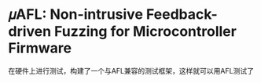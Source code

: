 # 𝜇AFL: Non-intrusive Feedback-driven Fuzzing for Microcontroller Firmware

在硬件上进行测试，构建了一个与AFL兼容的测试框架，这样就可以用AFL测试了



